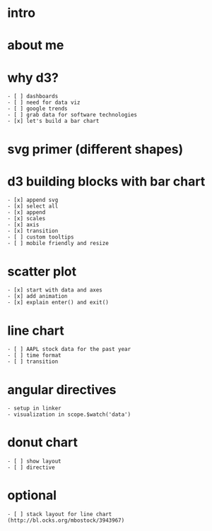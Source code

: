 # intro

# about me

# why d3?
	- [ ] dashboards
	- [ ] need for data viz
	- [ ] google trends
	- [ ] grab data for software technologies
	- [x] let's build a bar chart

# svg primer (different shapes)

# d3 building blocks with bar chart
	- [x] append svg
	- [x] select all
	- [x] append
	- [x] scales
	- [x] axis
	- [x] transition
	- [ ] custom tooltips
	- [ ] mobile friendly and resize

# scatter plot
	- [x] start with data and axes
	- [x] add animation
	- [x] explain enter() and exit()

# line chart
	- [ ] AAPL stock data for the past year
	- [ ] time format
	- [ ] transition

# angular directives
	- setup in linker
	- visualization in scope.$watch('data')

# donut chart
	- [ ] show layout
	- [ ] directive

# optional
	- [ ] stack layout for line chart (http://bl.ocks.org/mbostock/3943967)
	